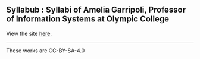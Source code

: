 ## Syllabub : Syllabi of Amelia Garripoli, Professor of Information Systems at Olympic College

View the site [here](http://argoc.github.io/syllabub).

---

These works are CC-BY-SA-4.0
